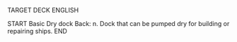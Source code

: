 TARGET DECK
ENGLISH

START
Basic
Dry dock
Back: n. Dock that can be pumped dry for building or repairing ships.
END
